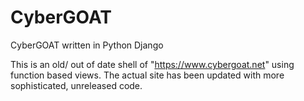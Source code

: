 # CyberGOAT
CyberGOAT written in Python Django

This is an old/ out of date shell of "https://www.cybergoat.net" using function based views. The actual site has been updated with more sophisticated, unreleased code.
